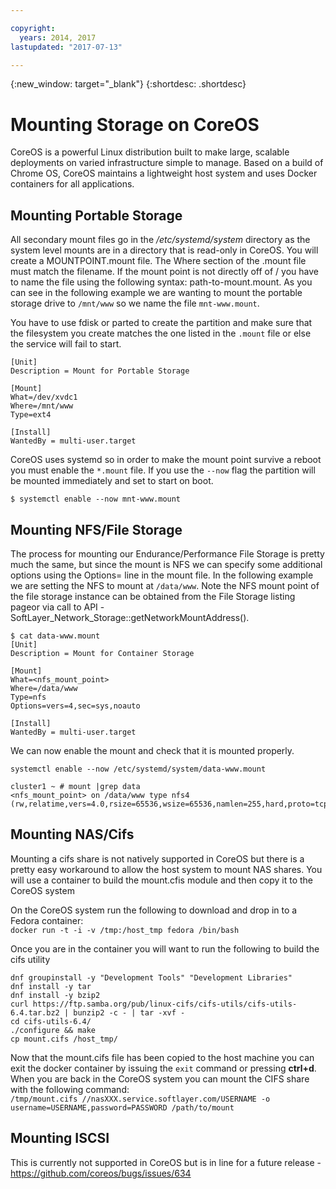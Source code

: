 ```yaml
---

copyright:
  years: 2014, 2017
lastupdated: "2017-07-13"

---
```

{:new_window: target="_blank"}
{:shortdesc: .shortdesc}

# Mounting Storage on CoreOS

CoreOS is a powerful Linux distribution built to make large, scalable deployments on varied infrastructure simple to manage. Based on a build of Chrome OS, CoreOS maintains a lightweight host system and uses Docker containers for all applications.

## Mounting Portable Storage

All secondary mount files go in the */etc/systemd/system* directory as the system level mounts are in a directory that is read-only in CoreOS. You will create a MOUNTPOINT.mount file. The Where section of the .mount file must match the filename. If the mount point is not directly off of / you have to name the file using the following syntax: path-to-mount.mount. As you can see in the following example we are wanting to mount the portable storage drive to `/mnt/www` so we name the file `mnt-www.mount`.

You have to use fdisk or parted to create the partition and make sure that the filesystem you create matches the one listed in the `.mount` file or else the service will fail to start.


```
[Unit]
Description = Mount for Portable Storage

[Mount]
What=/dev/xvdc1
Where=/mnt/www
Type=ext4

[Install]
WantedBy = multi-user.target
```

CoreOS uses systemd so in order to make the mount point survive a reboot you must enable the `*.mount` file. If you use the `--now` flag the partition will be mounted immediately and set to start on boot.

`$ systemctl enable --now mnt-www.mount`

## Mounting NFS/File Storage

The process for mounting our Endurance/Performance File Storage is pretty much the same, but since the mount is NFS we can specify some additional options using the Options= line in the mount file. In the following example we are setting the NFS to mount at `/data/www`. Note the NFS mount point of the file storage instance can be obtained from the File Storage listing pageor via call to API -SoftLayer_Network_Storage::getNetworkMountAddress().

```
$ cat data-www.mount
[Unit]
Description = Mount for Container Storage

[Mount]
What=<nfs_mount_point>
Where=/data/www
Type=nfs
Options=vers=4,sec=sys,noauto

[Install]
WantedBy = multi-user.target
```

We can now enable the mount and check that it is mounted properly.

```
systemctl enable --now /etc/systemd/system/data-www.mount

cluster1 ~ # mount |grep data
<nfs_mount_point> on /data/www type nfs4 (rw,relatime,vers=4.0,rsize=65536,wsize=65536,namlen=255,hard,proto=tcp,port=0,timeo=600,retrans=2,sec=sys,clientaddr=10.81.x.x,local_lock=none,addr=10.1.x.x)
```
 
## Mounting NAS/Cifs

Mounting a cifs share is not natively supported in CoreOS but there is a pretty easy workaround to allow the host system to mount NAS shares. You will use a container to build the mount.cfis module and then copy it to the CoreOS system
 
On the CoreOS system run the following to download and drop in to a Fedora container:  <br/>
`docker run -t -i -v /tmp:/host_tmp fedora /bin/bash`
 
Once you are in the container you will want to run the following to build the cifs utility
```
dnf groupinstall -y "Development Tools" "Development Libraries"
dnf install -y tar
dnf install -y bzip2
curl https://ftp.samba.org/pub/linux-cifs/cifs-utils/cifs-utils-6.4.tar.bz2 | bunzip2 -c - | tar -xvf -
cd cifs-utils-6.4/
./configure && make
cp mount.cifs /host_tmp/
```
 
Now that the mount.cifs file has been copied to the host machine you can exit the docker container by issuing the `exit` command or pressing **ctrl+d**. When you are back in the CoreOS system you can mount the CIFS share with the following command: <br/>
`/tmp/mount.cifs //nasXXX.service.softlayer.com/USERNAME -o username=USERNAME,password=PASSWORD /path/to/mount`
 
## Mounting ISCSI

This is currently not supported in CoreOS but is in line for a future release - https://github.com/coreos/bugs/issues/634
